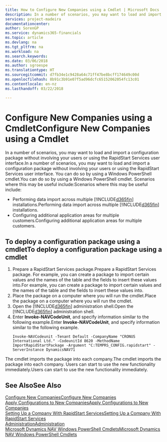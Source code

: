 ```yaml
---
title: How to Configure New Companies using a Cmdlet | Microsoft Docs
description: In a number of scenarios, you may want to load and import a configuration package without involving your users or using the RapidStart Services user interface. You can do so by using a Windows PowerShell cmdlet.
services: project-madeira
documentationcenter: 
author: SorenGP
ms.service: dynamics365-financials
ms.topic: article
ms.devlang: na
ms.tgt_pltfrm: na
ms.workload: na
ms.search.keywords: 
ms.date: 03/06/2018
ms.author: sgroespe
ms.translationtype: HT
ms.sourcegitcommit: d7fb34e1c9428a64c71ff47be8bcff174649c00d
ms.openlocfilehash: 8b91c3b91e07f5ad96dcfc65152062054fc13c01
ms.contentlocale: en-nz
ms.lasthandoff: 03/22/2018

---
```

# <a name="configure-new-companies-using-a-cmdlet"></a><span data-ttu-id="230e4-104">Configure New Companies using a Cmdlet</span><span class="sxs-lookup"><span data-stu-id="230e4-104">Configure New Companies using a Cmdlet</span></span>
<span data-ttu-id="230e4-105">In a number of scenarios, you may want to load and import a configuration package without involving your users or using the RapidStart Services user interface.</span><span class="sxs-lookup"><span data-stu-id="230e4-105">In a number of scenarios, you may want to load and import a configuration package without involving your users or using the RapidStart Services user interface.</span></span> <span data-ttu-id="230e4-106">You can do so by using a Windows PowerShell cmdlet.</span><span class="sxs-lookup"><span data-stu-id="230e4-106">You can do so by using a Windows PowerShell cmdlet.</span></span> <span data-ttu-id="230e4-107">Scenarios where this may be useful include:</span><span class="sxs-lookup"><span data-stu-id="230e4-107">Scenarios where this may be useful include:</span></span>  

- <span data-ttu-id="230e4-108">Performing data import across multiple [!INCLUDE[d365fin](includes/d365fin_md.md)] installations.</span><span class="sxs-lookup"><span data-stu-id="230e4-108">Performing data import across multiple [!INCLUDE[d365fin](includes/d365fin_md.md)] installations.</span></span>
- <span data-ttu-id="230e4-109">Configuring additional application areas for multiple customers.</span><span class="sxs-lookup"><span data-stu-id="230e4-109">Configuring additional application areas for multiple customers.</span></span>  

## <a name="to-deploy-a-configuration-package-using-a-cmdlet"></a><span data-ttu-id="230e4-110">To deploy a configuration package using a cmdlet</span><span class="sxs-lookup"><span data-stu-id="230e4-110">To deploy a configuration package using a cmdlet</span></span>  

1. <span data-ttu-id="230e4-111">Prepare a RapidStart Services package.</span><span class="sxs-lookup"><span data-stu-id="230e4-111">Prepare a RapidStart Services package.</span></span> <span data-ttu-id="230e4-112">For example, you can create a package to import certain values and the names of the table and the fields to insert these values into.</span><span class="sxs-lookup"><span data-stu-id="230e4-112">For example, you can create a package to import certain values and the names of the table and the fields to insert these values into.</span></span>  
2. <span data-ttu-id="230e4-113">Place the package on a computer where you will run the cmdlet.</span><span class="sxs-lookup"><span data-stu-id="230e4-113">Place the package on a computer where you will run the cmdlet.</span></span>  
3. <span data-ttu-id="230e4-114">Open the [!INCLUDE[d365fin](includes/d365fin_md.md)] administration shell.</span><span class="sxs-lookup"><span data-stu-id="230e4-114">Open the [!INCLUDE[d365fin](includes/d365fin_md.md)] administration shell.</span></span>  
4. <span data-ttu-id="230e4-115">Enter **Invoke-NAVCodeUnit**, and specify information similar to the following example.</span><span class="sxs-lookup"><span data-stu-id="230e4-115">Enter **Invoke-NAVCodeUnit**, and specify information similar to the following example.</span></span>  
    ```  
    Invoke-NAVCodeunit -Tenant Default -CompanyName "CRONUS International Ltd." -CodeunitId 8620 -MethodName ImportRapidStartPackage -Argument "C:TEMPRS_CONFIG.rapidstart" -ServerInstance DynamicsNAV71  

    ```
<span data-ttu-id="230e4-116">The cmdlet imports the package into each company.</span><span class="sxs-lookup"><span data-stu-id="230e4-116">The cmdlet imports the package into each company.</span></span> <span data-ttu-id="230e4-117">Users can start to use the new functionality immediately.</span><span class="sxs-lookup"><span data-stu-id="230e4-117">Users can start to use the new functionality immediately.</span></span>  

## <a name="see-also"></a><span data-ttu-id="230e4-118">See Also</span><span class="sxs-lookup"><span data-stu-id="230e4-118">See Also</span></span>  
[<span data-ttu-id="230e4-119">Configure New Companies</span><span class="sxs-lookup"><span data-stu-id="230e4-119">Configure New Companies</span></span>](admin-how-to-configure-new-companies.md)  
[<span data-ttu-id="230e4-120">Apply Configurations to New Companies</span><span class="sxs-lookup"><span data-stu-id="230e4-120">Apply Configurations to New Companies</span></span>](admin-apply-configuration-to-new-companies.md)  
[<span data-ttu-id="230e4-121">Setting Up a Company With RapidStart Services</span><span class="sxs-lookup"><span data-stu-id="230e4-121">Setting Up a Company With RapidStart Services</span></span>](admin-set-up-a-company-with-rapidstart.md)  
[<span data-ttu-id="230e4-122">Administration</span><span class="sxs-lookup"><span data-stu-id="230e4-122">Administration</span></span>](admin-setup-and-administration.md)  
[<span data-ttu-id="230e4-123">Microsoft Dynamics NAV Windows PowerShell Cmdlets</span><span class="sxs-lookup"><span data-stu-id="230e4-123">Microsoft Dynamics NAV Windows PowerShell Cmdlets</span></span>](/dynamics-nav/microsoft-dynamics-nav-windows-powershell-cmdlets)


